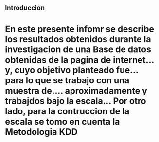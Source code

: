 ## Introduccion
# En este presente infomr se describe los resultados obtenidos durante la investigacion de una Base de datos obtenidas de la pagina de internet... y, cuyo objetivo planteado fue... para lo que se trabajo con una muestra de.... aproximadamente y trabajdos bajo la escala... Por otro lado, para la contruccion de la escala se tomo en cuenta la Metodologia KDD
